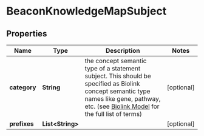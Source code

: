 
# BeaconKnowledgeMapSubject

## Properties
Name | Type | Description | Notes
------------ | ------------- | ------------- | -------------
**category** | **String** | the concept semantic type of a statement subject. This should be specified as Biolink concept semantic type names like gene, pathway, etc. (see [Biolink Model](https://biolink.github.io/biolink-model) for the full list of terms)  |  [optional]
**prefixes** | **List&lt;String&gt;** |  |  [optional]



